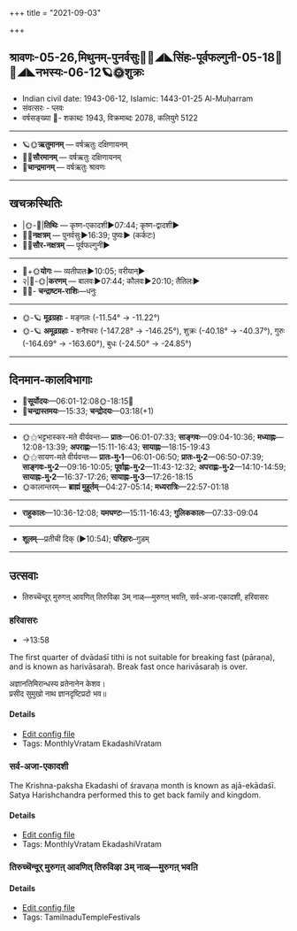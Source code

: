 +++
title = "2021-09-03"

+++
## श्रावणः-05-26,मिथुनम्-पुनर्वसुः🌛🌌◢◣सिंहः-पूर्वफल्गुनी-05-18🌌🌞◢◣नभस्यः-06-12🪐🌞शुक्रः
- Indian civil date: 1943-06-12, Islamic: 1443-01-25 Al-Muḥarram
- संवत्सरः - प्लवः
- वर्षसङ्ख्या 🌛- शकाब्दः 1943, विक्रमाब्दः 2078, कलियुगे 5122
___________________
- 🪐🌞**ऋतुमानम्** — वर्षऋतुः दक्षिणायनम्
- 🌌🌞**सौरमानम्** — वर्षऋतुः दक्षिणायनम्
- 🌛**चान्द्रमानम्** — वर्षऋतुः श्रावणः
___________________


## खचक्रस्थितिः
- |🌞-🌛|**तिथिः** — कृष्ण-एकादशी►07:44; कृष्ण-द्वादशी►  
- 🌌🌛**नक्षत्रम्** — पुनर्वसुः►16:39; पुष्यः► (कर्कटः)  
- 🌌🌞**सौर-नक्षत्रम्** — पूर्वफल्गुनी►  
___________________
- 🌛+🌞**योगः** — व्यतीपातः►10:05; वरीयान्►  
- २|🌛-🌞|**करणम्** — बालवः►07:44; कौलवः►20:10; तैतिलः►  
- 🌌🌛- **चन्द्राष्टम-राशिः**—धनुः  
___________________
- 🌞-🪐 **मूढग्रहाः** - मङ्गलः (-11.54° → -11.22°)
- 🌞-🪐 **अमूढग्रहाः** - शनैश्चरः (-147.28° → -146.25°), शुक्रः (-40.18° → -40.37°), गुरुः (-164.69° → -163.60°), बुधः (-24.50° → -24.85°)
___________________


## दिनमान-कालविभागाः
- 🌅**सूर्योदयः**—06:01-12:08🌞️-18:15🌇  
- 🌛**चन्द्रास्तमयः**—15:33; **चन्द्रोदयः**—03:18(+1)  
___________________
- 🌞⚝भट्टभास्कर-मते वीर्यवन्तः— **प्रातः**—06:01-07:33; **साङ्गवः**—09:04-10:36; **मध्याह्नः**—12:08-13:39; **अपराह्णः**—15:11-16:43; **सायाह्नः**—18:15-19:43  
- 🌞⚝सायण-मते वीर्यवन्तः— **प्रातः-मु॰1**—06:01-06:50; **प्रातः-मु॰2**—06:50-07:39; **साङ्गवः-मु॰2**—09:16-10:05; **पूर्वाह्णः-मु॰2**—11:43-12:32; **अपराह्णः-मु॰2**—14:10-14:59; **सायाह्नः-मु॰2**—16:37-17:26; **सायाह्नः-मु॰3**—17:26-18:15  
- 🌞कालान्तरम्— **ब्राह्मं मुहूर्तम्**—04:27-05:14; **मध्यरात्रिः**—22:57-01:18  
___________________
- **राहुकालः**—10:36-12:08; **यमघण्टः**—15:11-16:43; **गुलिककालः**—07:33-09:04  
___________________
- **शूलम्**—प्रतीची दिक् (►10:54); **परिहारः**–गुडम्  
___________________

## उत्सवाः
- तिरुच्चॆन्दूर् मुरुगऩ् आवणित् तिरुविऴा 3म् नाळ्—मुरुगऩ् भवऩि, सर्व-अजा-एकादशी, हरिवासरः
### हरिवासरः
- →13:58

The first quarter of dvādaśī tithi is not suitable for breaking fast (pāraṇa), and is known as harivāsaraḥ. Break fast once harivāsaraḥ is over.

अज्ञानतिमिरान्धस्य व्रतेनानेन केशव।  
प्रसीद सुमुखो नाथ ज्ञानदृष्टिप्रदो भव॥



#### Details
- [Edit config file](https://github.com/jyotisham/adyatithi/tree/master/time_focus/monthly/ekAdashI/description_only/harivAsaraH.toml)
- Tags: MonthlyVratam EkadashiVratam


### सर्व-अजा-एकादशी

The Krishna-paksha Ekadashi of śravaṇa month is known as ajā-ekādaśī. Satya Harishchandra performed this to get back family and kingdom.

#### Details
- [Edit config file](https://github.com/jyotisham/adyatithi/tree/master/time_focus/monthly/ekAdashI/description_only/ajA-EkAdazI.toml)
- Tags: MonthlyVratam EkadashiVratam


### तिरुच्चॆन्दूर् मुरुगऩ् आवणित् तिरुविऴा 3म् नाळ्—मुरुगऩ् भवऩि



#### Details
- [Edit config file](https://github.com/jyotisham/adyatithi/tree/master/temples/Tamil/relative_event/tiruccendUr%20AvaNit%20tiruvizhA%20nir2aivu/offset__-9/tiruccendUr%20murugan2%20AvaNit%20tiruvizhA%20%23%233%23%23m%20nAL%E2%80%94murugan2%20bhavan2i.toml)
- Tags: TamilnaduTempleFestivals


